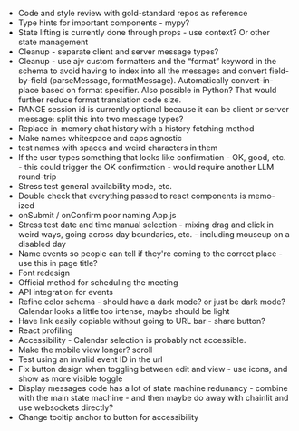 * Code and style review with gold-standard repos as reference
* Type hints for important components - mypy?
* State lifting is currently done through props - use context? Or other state management
* Cleanup - separate client and server message types?
* Cleanup - use ajv custom formatters and the “format” keyword in the schema to avoid having to index into all the messages and convert field-by-field (parseMessage, formatMessage). Automatically convert-in-place based on format specifier. Also possible in Python? That would further reduce format translation code size.
* RANGE session id is currently optional because it can be client or server message: split this into two message types?
* Replace in-memory chat history with a history fetching method
* Make names whitespace and caps agnostic
* test names with spaces and weird characters in them
* If the user types something that looks like confirmation - OK, good, etc. - this could trigger the OK confirmation - would require another LLM round-trip
* Stress test general availability mode, etc.
* Double check that everything passed to react components is memo-ized
* onSubmit / onConfirm poor naming App.js
* Stress test date and time manual selection - mixing drag and click in weird ways, going across day boundaries, etc. - including mouseup on a disabled day
* Name events so people can tell if they're coming to the correct place - use this in page title?
* Font redesign
* Official method for scheduling the meeting
* API integration for events
* Refine color schema - should have a dark mode? or just be dark mode? Calendar looks a little too intense, maybe should be light
* Have link easily copiable without going to URL bar - share button?
* React profiling
* Accessibility - Calendar selection is probably not accessible.
* Make the mobile view longer? scroll
* Test using an invalid event ID in the url
* Fix button design when toggling between edit and view - use icons, and show as more visible toggle
* Display messages code has a lot of state machine redunancy - combine with the main state machine - and then maybe do away with chainlit and use websockets directly?
* Change tooltip anchor to button for accessibility